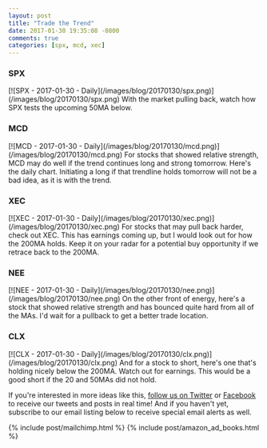 ```yaml
---
layout: post
title: "Trade the Trend"
date: 2017-01-30 19:35:08 -0800
comments: true
categories: [spx, mcd, xec]
---
```


<h3 id="20170130-spx">SPX</h3>
[![SPX - 2017-01-30 - Daily](/images/blog/20170130/spx.png)](/images/blog/20170130/spx.png)
With the market pulling back, watch how SPX tests the upcoming 50MA below.

<h3 id="20170130-mcd">MCD</h3>
[![MCD - 2017-01-30 - Daily](/images/blog/20170130/mcd.png)](/images/blog/20170130/mcd.png)
For stocks that showed relative strength, MCD may do well if the trend continues long and strong tomorrow. Here's the daily chart. Initiating a long if that trendline holds tomorrow will not be a bad idea, as it is with the trend.

<h3 id="20170130-xec">XEC</h3>
[![XEC - 2017-01-30 - Daily](/images/blog/20170130/xec.png)](/images/blog/20170130/xec.png)
For stocks that may pull back harder, check out XEC. This has earnings coming up, but I would look out for how the 200MA holds. Keep it on your radar for a potential buy opportunity if we retrace back to the 200MA.

<h3 id="20170130-nee">NEE</h3>
[![NEE - 2017-01-30 - Daily](/images/blog/20170130/nee.png)](/images/blog/20170130/nee.png)
On the other front of energy, here's a stock that showed relative strength and has bounced quite hard from all of the MAs. I'd wait for a pullback to get a better trade location.

<h3 id="20170130-clx">CLX</h3>
[![CLX - 2017-01-30 - Daily](/images/blog/20170130/clx.png)](/images/blog/20170130/clx.png)
And for a stock to short, here's one that's holding nicely below the 200MA. Watch out for earnings. This would be a good short if the 20 and 50MAs did not hold.

If you're interested in more ideas like this, [follow us on Twitter](https://twitter.com/theta_positive "Follow @thetatrades on Twitter") or [Facebook](https://facebook.com/thetatrades "Follow @thetatrades on Facebook") to receive our tweets and posts in real time! And if you haven't yet, subscribe to our email listing below to receive special email alerts as well.

{% include post/mailchimp.html %}
{% include post/amazon_ad_books.html %}
